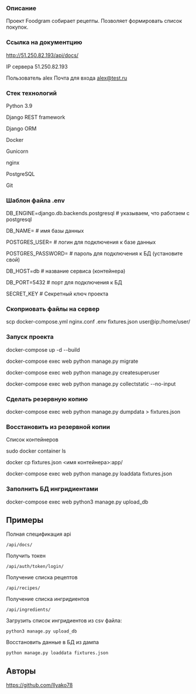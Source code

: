 ### Описание
Проект Foodgram собирает рецепты.
Позволяет формировать список покупок.


### Ссылка на документцию

http://51.250.82.193/api/docs/


IP сервера 51.250.82.193

Пользователь alex
Почта для входа alex@test.ru

### Стек технологий

Python 3.9

Django REST framework

Django ORM

Docker

Gunicorn

nginx

PostgreSQL

Git

### Шаблон файла .env

DB_ENGINE=django.db.backends.postgresql # указываем, что работаем с postgresql

DB_NAME= # имя базы данных

POSTGRES_USER= # логин для подключения к базе данных

POSTGRES_PASSWORD= # пароль для подключения к БД (установите свой)

DB_HOST=db # название сервиса (контейнера)

DB_PORT=5432 # порт для подключения к БД

SECRET_KEY # Секретный ключ проекта


### Скоприовать файлы на сервер

scp docker-compose.yml nginx.conf .env fixtures.json user@ip:/home/user/

### Запуск проекта 


docker-compose up -d --build

docker-compose exec web python manage.py migrate

docker-compose exec web python manage.py createsuperuser

docker-compose exec web python manage.py collectstatic --no-input

### Сделать резервную копию

docker-compose exec web python manage.py dumpdata > fixtures.json

### Восстановить из резервной копии

Список контейнеров

sudo docker container ls 

docker cp fixtures.json <имя контейнера>:app/

docker-compose exec web python manage.py loaddata fixtures.json

### Заполнить БД ингридиентами

docker-compose exec web python3 manage.py upload_db

## Примеры
Полная спецификация api
```
/api/docs/
```

Получить токен 
```
/api/auth/token/login/
```

Получение списка рецептов
```
/api/recipes/
```

Получение списка ингридиентов
```
/api/ingredients/
```

Загрузить список ингридиентов из csv файла:
```
python3 manage.py upload_db
```

Восстановить данные в БД из дампа
```
python manage.py loaddata fixtures.json
```

## Авторы

https://github.com/Ilyako78


